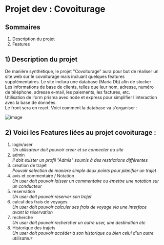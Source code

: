 # Projet dev : Covoiturage

## Sommaires

1. Description du projet
2. Features

## 1) Description du projet

De manière synthétique, le projet "Covoiturage" aura pour but de réaliser un site web sur le covoiturage mais incluant quelques features supplémentaires. Le site inclura une database (Maria Db) afin de stocker Les informations de base de clients, telles que leur nom, adresse, numéro de téléphone, adresse e-mail, les paiements, les factures, etc.  
Utilisation de l'orm prisma avec node et express pour simplifier l'interaction avec la base de données.  
Le front sera en react.
Voici comment la database va s'organiser :

![image](https://user-images.githubusercontent.com/93198837/229475583-c9b0ed56-bfba-47e7-bad0-15af9dc8fcb1.png)

## 2) Voici les Features liées au projet covoiturage :

1. login/user  
   _Un utilisateur doit pouvoir creer et se connecter au site_
2. admin  
   _Il doit exister un profil "Admis" soumis à des restrictions différentes_
3. creation de trajet  
   _Pouvoir selection de maniere simple deux points pour planifier un trajet_
4. avis et commentaire / Notation  
   _Un user doit pouvoir laisser un commentaire ou émettre une notation sur un conducteur_
5. reservation  
   _Un user doit pouvoir reserver son trajet_
6. calcul des frais de voyages  
   _Un user doit pouvoir calculer ses frais de voyage via une interface avant la réservation_
7. recherche  
   _Un user doit pouvoir rechercher un autre user, une destination etc_
8. Historique des trajets  
   _Un user doit pouvoir accéder à son historique ou bien celui d'un autre utilisateur_
